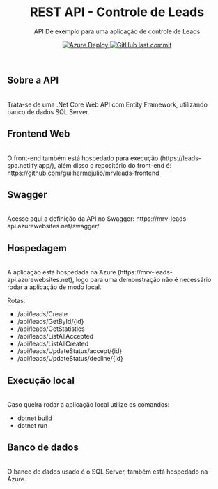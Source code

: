 
<h1 align="center">REST API - Controle de Leads</h1>
<p align="center">API De exemplo para uma aplicação de controle de Leads</p>
<p align="center">
  <a href="https://github.com/guilhermejulio/MRV.Leads.Api/commits/main">
    <img alt="Azure Deploy" src="https://github.com/guilhermejulio/MRV.Leads.Api/actions/workflows/main_mrv-leads-api.yml/badge.svg">
    <img alt="GitHub last commit" src="https://img.shields.io/github/last-commit/guilhermejulio/MRV.Leads.Api">
  </a>
	
</p>
<br/>

## Sobre a API

<br/>
Trata-se de uma .Net Core Web API com Entity Framework, utilizando banco de dados SQL Server. 

## Frontend Web

<br/>
O front-end também está hospedado para execução (https://leads-spa.netlify.app/), além disso o repositório do front-end é: https://github.com/guilhermejulio/mrvleads-frontend

## Swagger

<br/>
Acesse aqui a definição da API no Swagger: https://mrv-leads-api.azurewebsites.net/swagger/


## Hospedagem

<br/>
A aplicação está hospedada na Azure (https://mrv-leads-api.azurewebsites.net), logo para uma demonstração não é necessário rodar a aplicação de modo local.

Rotas: 
- /api/leads/Create
- /api/leads/GetById/{id}
- /api/leads/GetStatistics
- /api/leads/ListAllAccepted
- /api/leads/ListAllCreated
- /api/leads/UpdateStatus/accept/{id}
- /api/leads/UpdateStatus/decline/{id}

## Execução local

<br/>
Caso queira rodar a aplicação local utilize os comandos:

- dotnet build
- dotnet run

## Banco de dados

<br/>
O banco de dados usado é o SQL Server, também está hospedado na Azure.

